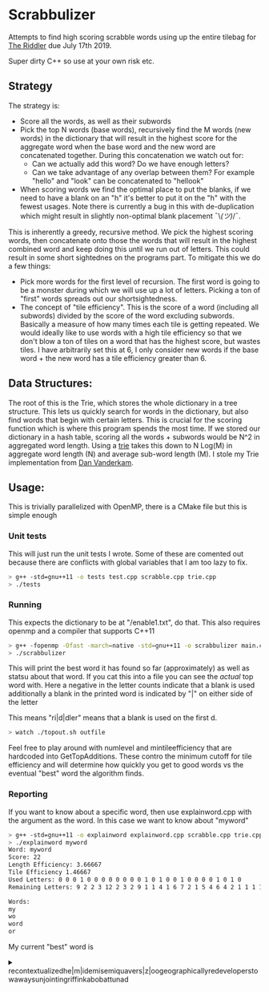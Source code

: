 # Scrabbulizer
Attempts to find high scoring scrabble words using up the entire tilebag for [The Riddler](https://fivethirtyeight.com/features/whats-your-best-scrabble-string/) due July 17th 2019.

Super dirty C++ so use at your own risk etc.

## Strategy
The strategy is:
- Score all the words, as well as their subwords
- Pick the top N words (base words), recursively find the M words (new words) in the dictionary that will result in the
  highest score for the aggregate word when the base word and the new word are concatenated together. During this
  concatenation we watch out for:
    - Can we actually add this word? Do we have enough letters?
    - Can we take advantage of any overlap between them? For example "hello" and "look" can be concatenated to "hellook"
- When scoring words we find the optimal place to put the blanks, if we need to have a blank on an "h" it's better to
  put it on the "h" with the fewest usages. Note there is currently a bug in this with de-duplication which might result
  in slightly non-optimal blank placement ¯\\_(ツ)_/¯.

This is inherently a greedy, recursive method. We pick the highest scoring words, then concatenate onto those the
words that will result in the highest combined word and keep doing this until we run out of letters. This could result
in some short sightednes on the programs part. To mitigate this we do a few things:
  - Pick more words for the first level of recursion. The first word is going to be a monster during which we will use
    up a lot of letters. Picking a ton of "first" words spreads out our shortsightedness.
  - The concept of "tile efficiency". This is the score of a word (including all subwords) divided by the score of the
    word excluding subwords. Basically a measure of how many times each tile is getting repeated. We would ideally like
    to use words with a high tile efficiency so that we don't blow a ton of tiles on a word that has the highest score,
    but wastes tiles. I have arbitrarily set this at 6, I only consider new words if the base word + the new word has a
    tile efficiency greater than 6.

## Data Structures:
The root of this is the Trie, which stores the whole dictionary in a tree structure. This lets us quickly search for
words in the dictionary, but also find words that begin with certain letters. This is crucial for the scoring function
which is where this program spends the most time. If we stored our dictionary in a hash table, scoring all the words +
subwords would be N^2 in aggregated word length. Using a [trie](https://en.wikipedia.org/wiki/Trie) takes this down to N Log(M) in aggregate word length (N) and
average sub-word length (M). I stole my Trie implementation from [Dan Vanderkam](https://github.com/danvk/performance-boggle).

## Usage:
This is trivially parallelized with OpenMP, there is a CMake file but this is simple enough

### Unit tests
This will just run the unit tests I wrote. Some of these are comented out because there are conflicts with global
variables that I am too lazy to fix.
```bash
> g++ -std=gnu++11 -o tests test.cpp scrabble.cpp trie.cpp
> ./tests
```

### Running
This expects the dictionary to be at "/enable1.txt", do that. This also requires openmp and a compiler that supports C++11
```bash
> g++ -fopenmp -Ofast -march=native -std=gnu++11 -o scrabbulizer main.cpp scrabble.cpp trie.cpp
> ./scrabbulizer
```
This will print the best word it has found so far (approximately) as well as statsu about that word. If you cat this
into a file you can see the _actual_ top word with. Here a negative in the letter counts indicate that a blank is used
additionally a blank in the printed word is indicated by "|" on either side of the letter

This means "ri|d|dler" means that a blank is used on the first d.

```bash
> watch ./topout.sh outfile
```
Feel free to play around with numlevel and mintileefficiency that are hardcoded into GetTopAdditions. These contro the minimum
cutoff for tile efficiency and will determine how quickly you get to good words vs the eventual "best" word the algorithm finds.

### Reporting
If you want to know about a specific word, then use explainword.cpp with the argument as the word. In this case we want to
know about "myword"
```bash
> g++ -std=gnu++11 -o explainword explainword.cpp scrabble.cpp trie.cpp
> ./explainword myword
Word: myword
Score: 22
Length Efficiency: 3.66667
Tile Efficiency 1.46667
Used Letters: 0 0 0 1 0 0 0 0 0 0 0 0 1 0 1 0 0 1 0 0 0 0 1 0 1 0
Remaining Letters: 9 2 2 3 12 2 3 2 9 1 1 4 1 6 7 2 1 5 4 6 4 2 1 1 1 1

Words:
my
wo
word
or
```
My current "best" word is

<details><summary>recontextualizedhe|m|idemisemiquavers|z|oogeographicallyredeveloperstowawaysunjointingriffinkabobattunad</summary>
<p>
<strong>Score:</strong> 1505
</p>
<p>
<strong>Length Efficiency:</strong> 15.05
</p>
<p>
<strong>Tile Efficiency:</strong> 8.00532
</p>
<p>
<strong>Used Letters:</strong> 9 2 2 4 12 2 3 2 9 1 1 4 3 6 8 2 1 6 4 6 4 2 2 1 2 2
</p>
<p>
<strong>Remaining Letters:</strong> 0 0 0 0 0 0 0 0 0 0 0 0 -1 0 0 0 0 0 0 0 0 0 0 0 0 -1
</p>

#### Words:
re, rec, recon, recontextualize, recontextualized, con, conte, context, contextual, contextualize, contextualized, on, text, textual, ex, al, li, zed, ed, edh, he, hem, hemidemisemiquaver, hemidemisemiquavers, em, mi, mid, id, idem, de, demise, demisemiquaver, demisemiquavers, mis, mise, is, semi, semiquaver, semiquavers, qua, quaver, quavers, ave, aver, avers, er, ers, zoo, zoogeographic, zoogeographical, zoogeographically, geographic, geographical, geographically, graph, graphic, graphical, graphically, rap, phi, hi, hic, call, all, ally, lyre, red, rede, redevelop, redeveloper, redevelopers, dev, devel, develop, develope, developer, developers, eve, el, elope, eloper, elopers, lo, lop, lope, loper, lopers, op, ope, pe, per, erst, stow, stowaway, stowaways, to, tow, towaway, towaways, ow, waw, aw, awa, away, way, ways, ay, ays, sun, un, unjoint, unjointing, jo, join, joint, jointing, in, inti, ti, tin, ting, griff, griffin, rif, riff, if, iff, fin, fink, ink, ka, kab, kabob, ab, abo, bo, bob, ba, bat, batt, battu, at, att, tun, tuna, na, ad
</p>
</details>
